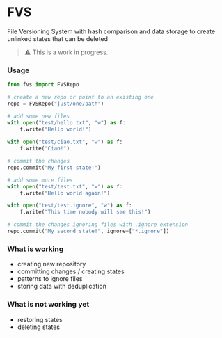 # FVS
File Versioning System with hash comparison and data storage to create unlinked states that can be deleted

> ⚠️ This is a work in progress.

### Usage

```python
from fvs import FVSRepo

# create a new repo or point to an existing one
repo = FVSRepo("just/one/path")

# add some new files
with open("test/hello.txt", "w") as f:
    f.write("Hello world!")
    
with open("test/ciao.txt", "w") as f:
    f.write("Ciao!")

# commit the changes
repo.commit("My first state!")

# add some more files
with open("test/test.txt", "w") as f:
    f.write("Hello world again!")

with open("test/test.ignore", "w") as f:
    f.write("This time nobody will see this!")

# commit the changes ignoring files with .ignore extension
repo.commit("My second state!", ignore=["*.ignore"])
```

### What is working
- creating new repository
- committing changes / creating states
- patterns to ignore files
- storing data with deduplication

### What is not working yet
- restoring states
- deleting states

